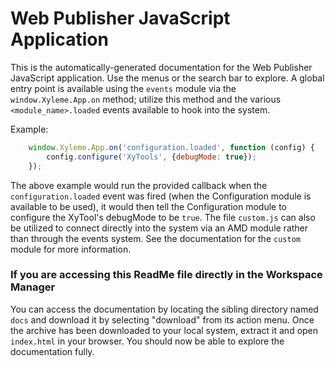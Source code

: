 # Web Publisher JavaScript Application

This is the automatically-generated documentation for the Web Publisher JavaScript application. Use the menus or the search bar to explore. A global entry point is available using the ```events``` module via the ```window.Xyleme.App.on``` method; utilize this method and the various ```<module_name>.loaded``` events available to hook into the system.

Example:
```javascript
    window.Xyleme.App.on('configuration.loaded', function (config) {
        config.configure('XyTools', {debugMode: true});
    });
```

The above example would run the provided callback when the ```configuration.loaded``` event was fired (when the Configuration module is available to be used), it would then tell the Configuration module to configure the XyTool's debugMode to be ```true```. The file ```custom.js``` can also be utilized to connect directly into the system via an AMD module rather than through the events system. See the documentation for the ```custom``` module for more information.

### If you are accessing this ReadMe file directly in the Workspace Manager

You can access the documentation by locating the sibling directory named ```docs``` and download it by selecting "download" from its action menu. Once the archive has been downloaded to your local system, extract it and open ```index.html``` in your browser. You should now be able to explore the documentation fully.
